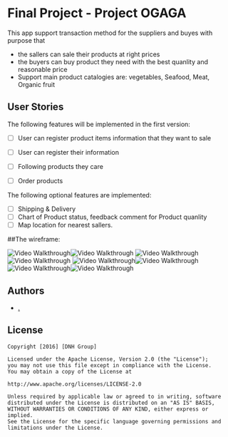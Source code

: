 # Final Project - Project OGAGA

This app support transaction method for the suppliers and buyes with purpose that
- the sallers can sale their products at right prices
- the buyers can buy product they need with the best quanlity and reasonable price
- Support main product catalogies are: vegetables, Seafood, Meat, Organic fruit

## User Stories

The following features will be implemented in the first version:

* [ ]	User can register product items information that they want to sale
* [ ]	User can register their information
* [ ] Following products they care
* [ ] Order products 
 

The following optional features are implemented:
* [ ]	Shipping & Delivery
* [ ]	Chart of Product status, feedback comment for Product quanlity
* [ ]	Map location for nearest sallers.

##The wireframe:

<img src='http://imgur.com/KVNnvJM.png' title='Categories' width='' alt='Video Walkthrough' /><img src='http://imgur.com/wtrZbUR.png' title='Product List in a category)  2' width='' alt='Video Walkthrough' />
<img src='http://imgur.com/z1mC0Yu.png' title='Product Detail' width='' alt='Video Walkthrough' /><img src='http://imgur.com/YXRyQox.png' title='Image 4' width='' alt='Video Walkthrough' />
<img src='http://imgur.com/fcJYMbe.png' title='Categories' width='' alt='Video Walkthrough' /><img src='http://imgur.com/OhSJIbb.png' title='Categories' width='' alt='Video Walkthrough' />
<img src='http://imgur.com/F8RWtyT.png' title='Categories' width='' alt='Video Walkthrough'/><img src='http://imgur.com/q5XBNt1.png' title='Categories' width='' alt='Video Walkthrough' />

## Authors

* [.](https://github.com/carot264)

## License

    Copyright [2016] [DNH Group]

    Licensed under the Apache License, Version 2.0 (the "License");
    you may not use this file except in compliance with the License.
    You may obtain a copy of the License at

    http://www.apache.org/licenses/LICENSE-2.0

    Unless required by applicable law or agreed to in writing, software
    distributed under the License is distributed on an "AS IS" BASIS,
    WITHOUT WARRANTIES OR CONDITIONS OF ANY KIND, either express or implied.
    See the License for the specific language governing permissions and
    limitations under the License.



